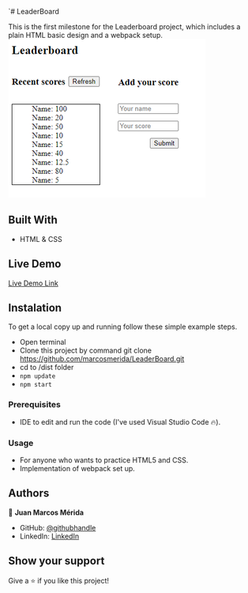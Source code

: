 `# LeaderBoard

This is the first milestone for the Leaderboard project, which includes a plain HTML basic design and a webpack setup.
![screenshot](screenshots/screenshot1.png)

## Built With

- HTML & CSS

## Live Demo

[Live Demo Link](https://marcosmerida.github.io/LeaderBoard/dist)

## Instalation

To get a local copy up and running follow these simple example steps.
- Open terminal
- Clone this project by command git clone https://github.com/marcosmerida/LeaderBoard.git
- cd to /dist folder
- ```npm update```
- ```npm start```

### Prerequisites

- IDE to edit and run the code (I've used Visual Studio Code 🔥).

### Usage

- For anyone who wants to practice HTML5 and CSS.
- Implementation of webpack set up.

## Authors

👤 **Juan Marcos Mérida**

- GitHub: [@githubhandle](https://github.com/marcosmerida)
- LinkedIn: [LinkedIn](https://linkedin.com/in/marcos-merida-219437206/)

## Show your support

Give a ⭐️ if you like this project!
